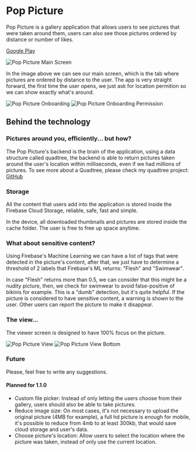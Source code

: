 # Pop Picture

Pop Picture is a gallery application that allows users to see pictures that were taken around them, users can also see those pictures ordered by distance or number of likes.

[Google Play](https://play.google.com/store/apps/details?id=leonardolana.poppicture)

![Pop Picture Main Screen](https://poppicture-57876.firebaseapp.com/pop_picture/home-nearby.jpg)

In the image above we can see our main screen, which is the tab where pictures are ordered by distance to the user. The app is very straight forward, the first time the user opens, we just ask for location permition so we can show exactly what's around.

![Pop Picture Onboarding](https://poppicture-57876.firebaseapp.com/pop_picture/onboarding.jpg)
![Pop Picture Onboarding Permission](https://poppicture-57876.firebaseapp.com/pop_picture/onboarding-permission.jpg)

## Behind the technology

### Pictures around you, efficiently... but how?

The Pop Picture's backend is the brain of the application, using a data structure called quadtree, the backend is able to return pictures taken around the user's location within milliseconds, even if we had millions of pictures. To see more about a Quadtree, please check my quadtree project: [GitHub](https://github.com/leonardodlana/quadtree-geolocation)

### Storage

All the content that users add into the application is stored inside the Firebase Cloud Storage, reliable, safe, fast and simple.

In the device, all downloaded thumbnails and pictures are stored inside the cache folder. The user is free to free up space anytime.

### What about sensitive content?

Using Firebase's Machine Learning we can have a list of tags that were detected in the picture's content, after that, we just have to determine a threshold of 2 labels that Firebase's ML returns: "Flesh" and "Swimwear".

In case "Flesh" returns more than 0.5, we can consider that this might be a nudity picture, then, we check for swimwear to avoid false-positive of bikinis for example. This is a "dumb" detection, but it's quite helpful. If the picture is considered to have sensitive content, a warning is shown to the user. Other users can report the picture to make it disappear.

### The view...

The viewer screen is designed to have 100% focus on the picture.

![Pop Picture View](https://poppicture-57876.firebaseapp.com/pop_picture/viewer.jpg)
![Pop Picture View Bottom](https://poppicture-57876.firebaseapp.com/pop_picture/viewer-bottom.jpg)

### Future

Please, feel free to write any suggestions.

#### Planned for 1.1.0

- Custom file picker: Instead of only letting the users choose from their gallery, users should also be able to take pictures.
- Reduce image size: On most cases, it's not necessary to upload the original picture (4MB for example), a full hd picture is enough for mobile, it's possible to reduce from 4mb to at least 300kb, that would save cloud storage and user's data.
- Choose picture's location: Allow users to select the location where the picture was taken, instead of only use the current location.
